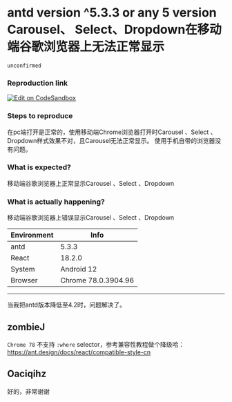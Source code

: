 # antd version ^5.3.3 or any 5 version Carousel、 Select、Dropdown在移动端谷歌浏览器上无法正常显示

`unconfirmed`

### Reproduction link

[![Edit on CodeSandbox](https://codesandbox.io/static/img/play-codesandbox.svg)](https://codesandbox.io/s/antd-reproduction-template-forked-elhgmi?file=/index.js)

### Steps to reproduce

在pc端打开是正常的，使用移动端Chrome浏览器打开时Carousel 、Select 、Dropdown样式效果不对，且Carousel无法正常显示。
使用手机自带的浏览器没有问题。

### What is expected?

移动端谷歌浏览器上正常显示Carousel 、Select 、Dropdown

### What is actually happening?

移动端谷歌浏览器上错误显示Carousel 、Select 、Dropdown

| Environment | Info                |
| ----------- | ------------------- |
| antd        | 5.3.3               |
| React       | 18.2.0              |
| System      | Android 12          |
| Browser     | Chrome 78.0.3904.96 |

---

当我把antd版本降低至4.2时，问题解决了。

<!-- generated by ant-design-issue-helper. DO NOT REMOVE -->

## zombieJ

`Chrome 78` 不支持 `:where` selector，参考兼容性教程做个降级哈：
https://ant.design/docs/react/compatible-style-cn

## Oaciqihz

好的，非常谢谢
